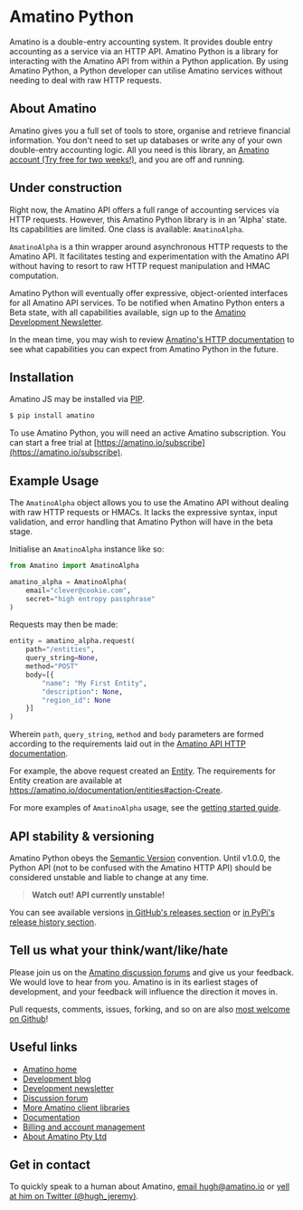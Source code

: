 # Amatino Python

Amatino is a double-entry accounting system. It provides double entry accounting as a service via an HTTP API. Amatino Python is a library for interacting with the Amatino API from within a Python application. By using Amatino Python, a Python developer can utilise Amatino services without needing to deal with raw HTTP requests.

## About Amatino

Amatino gives you a full set of tools to store, organise and retrieve financial information. You don't need to set up databases or write any of your own double-entry accounting logic. All you need is this library, an [Amatino account (Try free for two weeks!)](https://amatino.io/subscribe), and you are off and running.

## Under construction

Right now, the Amatino API offers a full range of accounting services via HTTP requests. However, this Amatino Python library is in an 'Alpha' state. Its capabilities are limited. One class is available: `AmatinoAlpha`.

`AmatinoAlpha` is a thin wrapper around asynchronous HTTP requests to the Amatino API. It facilitates testing and experimentation with the Amatino API without having to resort to raw HTTP request manipulation and HMAC computation.

Amatino Python will eventually offer expressive, object-oriented interfaces for all Amatino API services. To be notified when Amatino Python enters a Beta state, with all capabilities available, sign up to the [Amatino Development Newsletter](https://amatino.io/newsletter).

In the mean time, you may wish to review [Amatino's HTTP documentation](https://amatino.io/documentation) to see what capabilities you can expect from Amatino Python in the future.

## Installation

Amatino JS may be installed via [PIP](https://pypi.org/project/amatino/).

````bash
$ pip install amatino
````

To use Amatino Python, you will need an active Amatino subscription. You can start a free trial at [https://amatino.io/subscribe](https://amatino.io/subscribe).

## Example Usage

The ````AmatinoAlpha```` object allows you to use the Amatino API without dealing with raw HTTP requests or HMACs. It lacks the expressive syntax, input validation, and error handling that Amatino Python will have in the beta stage.

Initialise an  `AmatinoAlpha` instance like so:

````Python
from Amatino import AmatinoAlpha

amatino_alpha = AmatinoAlpha(
    email="clever@cookie.com",
    secret="high entropy passphrase"
)
````

Requests may then be made:

````Python
entity = amatino_alpha.request(
    path="/entities",
    query_string=None,
    method="POST"
    body=[{
        "name": "My First Entity",
        "description": None,
        "region_id": None
    }]
)
````

Wherein `path`, `query_string`, `method` and `body` parameters are formed according to the requirements laid out in the [Amatino API HTTP documentation](https://amatino.io/documentation).

For example, the above request created an [Entity](https://amatino.io/documentation/entities). The requirements for Entity creation are available at https://amatino.io/documentation/entities#action-Create.

For more examples of `AmatinoAlpha` usage, see the [getting started guide](https://amatino.io/articles/getting-started).

## API stability & versioning


Amatino Python obeys the [Semantic Version](https://semver.org) convention. Until v1.0.0, the Python API (not to be confused with the Amatino HTTP API) should be considered unstable and liable to change at any time.

>**Watch out! API currently unstable!**

You can see available versions [in GitHub's releases section](https://github.com/amatino-code/amatino-python/releases) or [in PyPi's release history section](https://pypi.org/project/amatino/#history).

## Tell us what your think/want/like/hate

Please join us on the [Amatino discussion forums](https://amatino.io/discussion) and give us your feedback. We would love to hear from you. Amatino is in its earliest stages of development, and your feedback will influence the direction it moves in.

Pull requests, comments, issues, forking, and so on are also [most welcome on Github](https://github.com/amatino-code/amatino-python)!

## Useful links

 - [Amatino home](https://amatino.io)
 - [Development blog](https://amatino.io/blog)
 - [Development newsletter](https://amatino.io/newsletter)
 - [Discussion forum](https://amatino.io/discussion) 
 - [More Amatino client libraries](https://github.com/amatino-code)
 - [Documentation](https://amatino.io/documentation)
 - [Billing and account management](https://amatino.io/billing)
 - [About Amatino Pty Ltd](https://amatino.io/about)

## Get in contact

To quickly speak to a human about Amatino, [email hugh@amatino.io](mailto:hugh@amatino.io) or [yell at him on Twitter (@hugh_jeremy)](https://twitter.com/hugh_jeremy).
